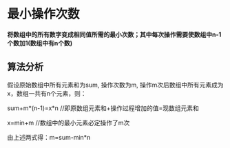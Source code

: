 # 最小操作次数
**将数组中的所有数字变成相同值所需的最小次数；其中每次操作需要使数组中n-1个数加1(数组中有n个数)**

## 算法分析
假设原始数组中所有元素和为sum, 操作次数为m, 操作m次后数组中所有元素成为x，数组一共有n个元素，则：

sum+m*(n-1)=x*n //即原数组元素和+操作过程增加的值=现数组元素和

x=min+m //数组中的最小元素必定操作了m次

由上述两式得：m=sum-min*n
